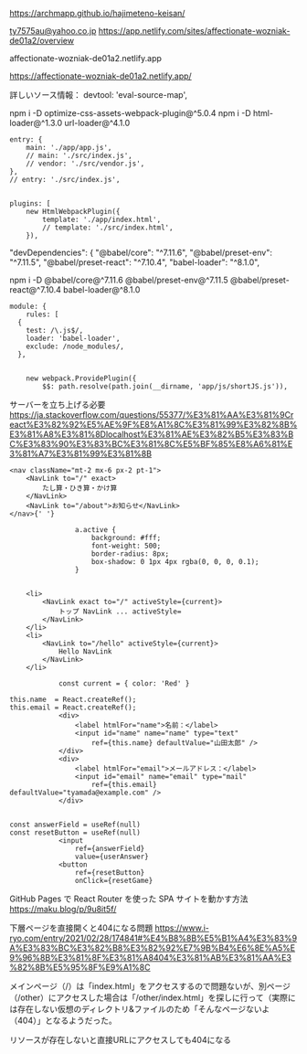 https://archmapp.github.io/hajimeteno-keisan/


ty7575au@yahoo.co.jp
https://app.netlify.com/sites/affectionate-wozniak-de01a2/overview

affectionate-wozniak-de01a2.netlify.app

https://affectionate-wozniak-de01a2.netlify.app/



詳しいソース情報：
devtool: 'eval-source-map',


npm i -D optimize-css-assets-webpack-plugin@^5.0.4
npm i -D html-loader@^1.3.0 url-loader@^4.1.0

	entry: {
		main: './app/app.js',
		// main: './src/index.js',
		// vendor: './src/vendor.js',
	},
	// entry: './src/index.js',


	plugins: [
		new HtmlWebpackPlugin({
			template: './app/index.html',
			// template: './src/index.html',
		}),


  "devDependencies": {
    "@babel/core": "^7.11.6",
    "@babel/preset-env": "^7.11.5",
    "@babel/preset-react": "^7.10.4",
    "babel-loader": "^8.1.0",

npm i -D @babel/core@^7.11.6 @babel/preset-env@^7.11.5 @babel/preset-react@^7.10.4 babel-loader@^8.1.0

	module: {
		rules: [
      {
        test: /\.js$/,
        loader: 'babel-loader',
        exclude: /node_modules/,
      },


		new webpack.ProvidePlugin({
			$$: path.resolve(path.join(__dirname, 'app/js/shortJS.js')),


サーバーを立ち上げる必要
https://ja.stackoverflow.com/questions/55377/%E3%81%AA%E3%81%9Creact%E3%82%92%E5%AE%9F%E8%A1%8C%E3%81%99%E3%82%8B%E3%81%A8%E3%81%8Dlocalhost%E3%81%AE%E3%82%B5%E3%83%BC%E3%83%90%E3%83%BC%E3%81%8C%E5%BF%85%E8%A6%81%E3%81%A7%E3%81%99%E3%81%8B



~~~
<nav className="mt-2 mx-6 px-2 pt-1">
	<NavLink to="/" exact>
		たし算・ひき算・かけ算
	</NavLink>
	<NavLink to="/about">お知らせ</NavLink>
</nav>{' '}

				a.active {
					background: #fff;
					font-weight: 500;
					border-radius: 8px;
					box-shadow: 0 1px 4px rgba(0, 0, 0, 0.1);
				}


	<li>
		<NavLink exact to="/" activeStyle={current}>
			トップ NavLink ... activeStyle=
		</NavLink>
	</li>
	<li>
		<NavLink to="/hello" activeStyle={current}>
			Hello NavLink
		</NavLink>
	</li>

			const current = { color: 'Red' }
~~~


    this.name  = React.createRef();
    this.email = React.createRef();
				<div>
					<label htmlFor="name">名前：</label>
					<input id="name" name="name" type="text"
						ref={this.name} defaultValue="山田太郎" />
				</div>
				<div>
					<label htmlFor="email">メールアドレス：</label>
					<input id="email" name="email" type="mail"
						ref={this.email} defaultValue="tyamada@example.com" />
				</div>


	const answerField = useRef(null)
	const resetButton = useRef(null)
				<input
					ref={answerField}
					value={userAnswer}
				<button
					ref={resetButton}
					onClick={resetGame}


GitHub Pages で React Router を使った SPA サイトを動かす方法
https://maku.blog/p/9u8it5f/



下層ページを直接開くと404になる問題
https://www.i-ryo.com/entry/2021/02/28/174841#%E4%B8%8B%E5%B1%A4%E3%83%9A%E3%83%BC%E3%82%B8%E3%82%92%E7%9B%B4%E6%8E%A5%E9%96%8B%E3%81%8F%E3%81%A8404%E3%81%AB%E3%81%AA%E3%82%8B%E5%95%8F%E9%A1%8C

メインページ（/）は「index.html」をアクセスするので問題ないが、別ページ（/other）にアクセスした場合は「/other/index.html」を探しに行って（実際には存在しない仮想のディレクトリ&ファイルのため「そんなページないよ（404）」となるようだった。


リソースが存在しないと直接URLにアクセスしても404になる
